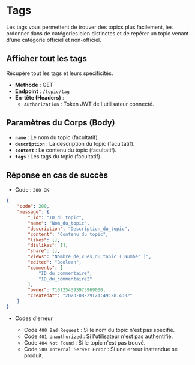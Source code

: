 # Tags
Les tags vous permettent de trouver des topics plus facilement, les ordonner dans de catégories bien distinctes et de repérer un topic venant d'une catégorie officiel et non-officiel.

## Afficher tout les tags

Récupère tout les tags et leurs spécificités.

- **Méthode** : GET
- **Endpoint** : `/topic/tag`
- **En-tête (Headers)** :
  - `Authorization` : Token JWT de l'utilisateur connecté.

## Paramètres du Corps (Body)

- **`name`** : Le nom du topic (facultatif).
- **`description`** : La description du topic (facultatif).
- **`content`** : Le contenu du topic (facultatif).
- **`tags`** : Les tags du topic (facultatif).

## Réponse en cas de succès

- Code : `200 OK`

```json
{
    "code": 200,
    "message": {
        "_id": "ID_du_topic",
        "name": "Nom_du_topic",
        "description": "Description_du_topic",
        "content": "Contenu_du_topic",
        "likes": [],
        "dislikes": [],
        "share": [],
        "views": "Nombre_de_vues_du_topic ( Number )",
        "edited": "Boolean",
        "comments": [
            "ID_du_commentaire",
            "ID_du_commentaire2"
        ],
        "owner": 7101254393973969000,
        "createdAt": "2023-08-29T21:49:28.438Z"
    }
}
```

- Codes d'erreur

    - Code `400 Bad Request` : Si le nom du topic n'est pas spécifié.
    - Code `401 Unauthorized` : Si l'utilisateur n'est pas authentifié.
    - Code `404 Not Found` : Si le topic n'est pas trouvé.
    - Code `500 Internal Server Error` : Si une erreur inattendue se produit.

    